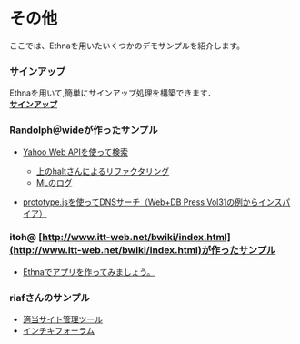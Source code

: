 # その他
ここでは、Ethnaを用いたいくつかのデモサンプルを紹介します。

### サインアップ

Ethnaを用いて,簡単にサインアップ処理を構築できます．  
 **[サインアップ](demo-signup.md "ethna-document-demo-signup (1240d)")**

### Randolph＠wideが作ったサンプル

- [Yahoo Web APIを使って検索](http://asougi.mine.nu/yjs/www/)
  - [上のhaltさんによるリファクタリング](http://project-p.jp/halt/temp/YahooSearch_halt.tgz)
  - [MLのログ](http://ml.ethna.jp/pipermail/users/2005-December/000151.html)

- [prototype.jsを使ってDNSサーチ（Web+DB Press Vol31の例からインスパイア）](http://asougi.mine.nu/dnsresolv/www/)

### itoh@ [http://www.itt-web.net/bwiki/index.html](http://www.itt-web.net/bwiki/index.html)が作ったサンプル

- [Ethnaでアプリを作ってみましょう。](demo-ittsample.md "ethna-document-demo-ittsample (1240d)")

### riafさんのサンプル

- [適当サイト管理ツール](http://wiki.riaf.org/kinowiki?n=240)
- [インチキフォーラム](http://wiki.riaf.org/kinowiki?n=250)

